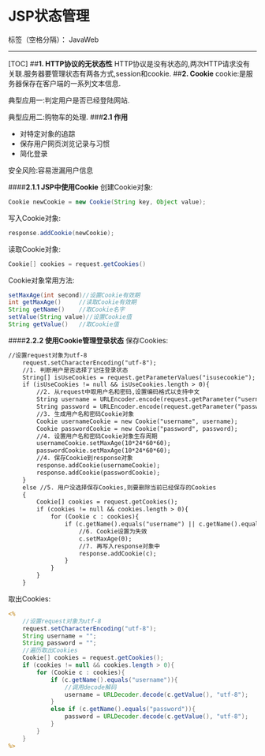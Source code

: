 ﻿# JSP状态管理

标签（空格分隔）： JavaWeb

---
[TOC]
##**1. HTTP协议的无状态性**
HTTP协议是没有状态的,两次HTTP请求没有关联.服务器要管理状态有两各方式,session和cookie.
##**2. Cookie**
cookie:是服务器保存在客户端的一系列文本信息.

典型应用一:判定用户是否已经登陆网站.

典型应用二:购物车的处理.
###**2.1 作用**

 - 对特定对象的追踪
 - 保存用户网页浏览记录与习惯
 - 简化登录
 
 安全风险:容易泄漏用户信息

####**2.1.1 JSP中使用Cookie**
创建Cookie对象:
```java
Cookie newCookie = new Cookie(String key, Object value);
```
写入Cookie对象:
```java
response.addCookie(newCookie);
```
读取Cookie对象:
```java
Cookie[] cookies = request.getCookies()
```
Cookie对象常用方法:
```java
setMaxAge(int second)//设置Cookie有效期
int getMaxAge()     //读取Cookie有效期
String getName()    //取Cookie名字
setValue(String value)//设置Cookie值
String getValue()   //取Cookie值
```

####**2.2.2 使用Cookie管理登录状态**
保存Cookies:
```jsp
//设置request对象为utf-8
    request.setCharacterEncoding("utf-8");
    //1. 判断用户是否选择了记住登录状态
    String[] isUseCookies = request.getParameterValues("isusecookie");
    if (isUseCookies != null && isUseCookies.length > 0){
        //2. 从request中取用户名和密码,设置编码格式以支持中文
        String username = URLEncoder.encode(request.getParameter("username"), "utf-8");
        String password = URLEncoder.encode(request.getParameter("password"), "utf-8");
        //3. 生成用户名和密码Cookie对象
        Cookie usernameCookie = new Cookie("username", username);
        Cookie passwordCookie = new Cookie("password", password);
        //4. 设置用户名和密码Cookie对象生存周期
        usernameCookie.setMaxAge(10*24*60*60);
        passwordCookie.setMaxAge(10*24*60*60);
        //4. 保存Cookie到response对象
        response.addCookie(usernameCookie);
        response.addCookie(passwordCookie);
    }
    else //5. 用户没选择保存Cookies,则要删除当前已经保存的Cookies
    {
        Cookie[] cookies = request.getCookies();
        if (cookies != null && cookies.length > 0){
            for (Cookie c : cookies){
                if (c.getName().equals("username") || c.getName().equals("password")){
                    //6. Cookie设置为失效
                    c.setMaxAge(0);
                    //7. 再写入response对象中
                    response.addCookie(c);
                }
            }
        }
    }
```
取出Cookies:
```jsp
<%
    //设置request对象为utf-8
    request.setCharacterEncoding("utf-8");
    String username = "";
    String password = "";
    //遍历取出Cookies
    Cookie[] cookies = request.getCookies();
    if (cookies != null && cookies.length > 0){
        for (Cookie c : cookies){
            if (c.getName().equals("username")){
                //调用decode解码
                username = URLDecoder.decode(c.getValue(), "utf-8");
            }
            else if (c.getName().equals("password")){
                password = URLDecoder.decode(c.getValue(), "utf-8");
            }
        }
    }
%>
```

